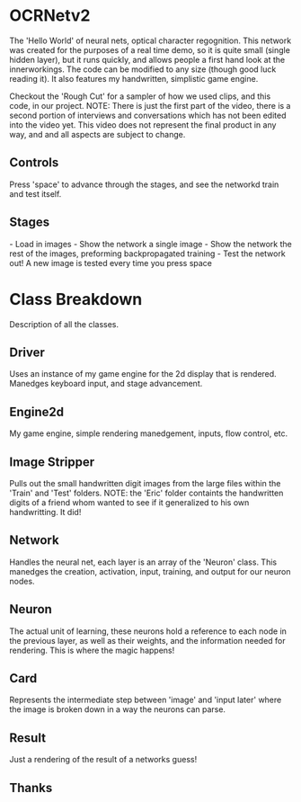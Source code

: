 # OCRNetv2
The 'Hello World' of neural nets, optical character regognition.
This network was created for the purposes of a real time demo, so it is quite small (single hidden layer), but it runs quickly, and allows people a first hand look at the innerworkings. The code can be modified to any size (though good luck reading it).
It also features my handwritten, simplistic game engine.

Checkout the 'Rough Cut' for a sampler of how we used clips, and this code, in our project.
NOTE: There is just the first part of the video, there is a second portion of interviews and conversations which has not been edited into the video yet. This video does not represent the final product in any way, and and all aspects are subject to change.

<h2> Controls </h2>
Press 'space' to advance through the stages, and see the networkd train and test itself.

<h2> Stages </h2>
 - Load in images
 - Show the network a single image
 - Show the network the rest of the images, preforming backpropagated training
 - Test the network out! A new image is tested every time you press space
 
 <h1> Class Breakdown </h1>
 Description of all the classes.
 
 <h2> Driver </h2> 
 Uses an instance of my game engine for the 2d display that is rendered. Manedges keyboard input, and stage advancement.
 
  <h2> Engine2d </h2>
  My game engine, simple rendering manedgement, inputs, flow control, etc.
  
  <h2> Image Stripper </h2>
  Pulls out the small handwritten digit images from the large files within the 'Train' and 'Test' folders. NOTE: the 'Eric' folder containts the handwritten digits of a friend whom wanted to see if it generalized to his own handwritting. It did!
  
  <h2> Network </h2>
  Handles the neural net, each layer is an array of the 'Neuron' class. This manedges the creation, activation, input, training, and output for our neuron nodes.
  
  <h2> Neuron </h2>
  The actual unit of learning, these neurons hold a reference to each node in the previous layer, as well as their weights, and the information needed for rendering. This is where the magic happens!
  
  <h2> Card </h2>
  Represents the intermediate step between 'image' and 'input later' where the image is broken down in a way the neurons can parse.
  
  <h2> Result </h2>
  Just a rendering of the result of a networks guess!
  
  <h2> Thanks </h2>
  
